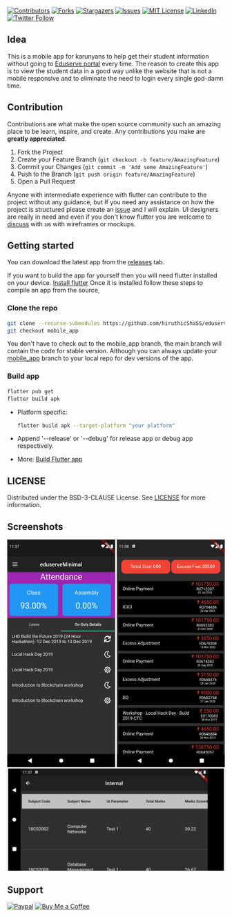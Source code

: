 [![Contributors][contributors-shield]][contributors-url]
[![Forks][forks-shield]][forks-url]
[![Stargazers][stars-shield]][stars-url]
[![Issues][issues-shield]][issues-url]
[![MIT License][license-shield]][license-url]
[![LinkedIn][linkedin-shield]][linkedin-url]
[![Twitter Follow][twitter-shield]][twitter-url]

## Idea

This is a mobile app for karunyans to help get their student information without going to [Eduserve portal](https://eduserve.karunya.edu/Login.aspx?ReturnUrl=%2f) every time.
The reason to create this app is to view the student data in a good way unlike the website that is not a mobile responsive and to eliminate the need to login every single god-damn time.

## Contribution

Contributions are what make the open source community such an amazing place to be learn, inspire, and create. Any contributions you make are **greatly appreciated**.

1. Fork the Project
2. Create your Feature Branch (`git checkout -b feature/AmazingFeature`)
3. Commit your Changes (`git commit -m 'Add some AmazingFeature'`)
4. Push to the Branch (`git push origin feature/AmazingFeature`)
5. Open a Pull Request

Anyone with intermediate experience with flutter can contribute to the project without any guidance, but If you need any assistance on how the project is structured please create an [issue](https://github.com/hiruthicShaSS/eduserveMinimal/issues) and I will explain. UI designers are really in need and even if you don't know flutter you are welcome to [discuss](https://github.com/hiruthicShaSS/eduserveMinimal/discussions) with us with wireframes or mockups.

## Getting started

You can download the latest app from the [releases](https://github.com/hiruthicShaSS/eduserveMinimal/releases) tab.

If you want to build the app for yourself then you will need flutter installed on your device. [Install flutter](https://flutter.dev/docs/get-started/install)
Once it is installed follow these steps to compile an app from the source,

### Clone the repo

   ```bash
   git clone --recurse-submodules https://github.com/hiruthicShaSS/eduserveMinimal.git
   git checkout mobile_app
   ```
   You don't have to check out to the mobile_app branch, the main branch will contain the code for stable version. Although you can always update your [mobile_app](https://github.com/hiruthicShaSS/eduserveMinimal/tree/mobile_app) branch to your local repo for dev versions of the app.

### Build app

   ```bash
   flutter pub get
   flutter build apk
   ```

   - Platform specific:

     ```bash
     flutter build apk --target-platform "your platform"
     ```

   - Append '--release' or '--debug' for release app or debug app respectively.
   - More: [Build Flutter app](https://flutter.dev/docs/deployment/android)

## LICENSE
Distributed under the BSD-3-CLAUSE License. See [LICENSE](https://github.com/hiruthicShaSS/eduserveMinimal/blob/main/LICENSE) for more information.

## Screenshots

<div align="center">
<img src="https://raw.githubusercontent.com/hiruthicShaSS/eduserveMinimal/main/screenshots/Screenshot_1632722838.png" width=250>
<img src="https://raw.githubusercontent.com/hiruthicShaSS/eduserveMinimal/main/screenshots/Screenshot_1632722893.png" width=250>
<img src="https://raw.githubusercontent.com/hiruthicShaSS/eduserveMinimal/main/screenshots/Screenshot_1632722863.png" width=500>
</div>

## Support

[![Paypal][paypal-shield]][paypal-url]
[![Buy Me a Coffee][buymeacoffee-shield]][buymeacoffee-url]



[website-url]: https://hiruthicshass.github.io/eduserveMinimal/
[website-shield]: https://img.shields.io/website?label=GitHub%20Pages&style=for-the-badge&url=https://hiruthicshass.github.io/eduserveMinimal/
[twitter-url]: https://twitter.com/intent/follow?original_referer=https%3A%2F%2Fgithub.com%2F_hiruthicSha&screen_name=_hiruthicSha
[twitter-shield]: https://img.shields.io/twitter/follow/_hiruthicSha?color=1DA1F2&logo=twitter&style=for-the-badge
[contributors-shield]: https://img.shields.io/github/contributors/hiruthicShaSS/eduserveMinimal.svg?style=for-the-badge
[contributors-url]: https://github.com/hiruthicShaSS/eduserveMinimal/graphs/contributors
[forks-shield]: https://img.shields.io/github/forks/hiruthicShaSS/eduserveMinimal?style=for-the-badge
[forks-url]: https://github.com/hiruthicShaSS/eduserveMinimal/network/members
[stars-shield]: https://img.shields.io/github/stars/hiruthicShaSS/eduserveMinimal?style=for-the-badge
[stars-url]: https://github.com/hiruthicShaSS/eduserveMinimal/stargazers
[issues-shield]: https://img.shields.io/github/issues/hiruthicShaSS/eduserveMinimal?style=for-the-badge
[issues-url]: https://github.com/hiruthicShaSS/eduserveMinimal/issues
[license-shield]: https://img.shields.io/github/license/hiruthicShaSS/eduserveMinimal?style=for-the-badge
[license-url]: https://github.com/hiruthicShaSS/eduserveMinimal/blob/main/LICENSE
[linkedin-shield]: https://img.shields.io/badge/-LinkedIn-black.svg?style=for-the-badge&logo=linkedin&colorB=555
[linkedin-url]: https://linkedin.com/in/hiruthicSha
[product-screenshot]: images/screenshot.png
[paypal-shield]: https://img.shields.io/badge/PayPal-00457C?style=for-the-badge&logo=paypal&logoColor=white
[paypal-url]: https://paypal.me/hiruthic?locale.x=en_GB
[buymeacoffee-shield]: https://img.shields.io/badge/Buy_Me_A_Coffee-FFDD00?style=for-the-badge&logo=buy-me-a-coffee&logoColor=black
[buymeacoffee-url]: https://www.buymeacoffee.com/hiruthicSha
[visitor-shield]: https://estruyf-github.azurewebsites.net/api/VisitorHit?user=hiruthicShaSS&repo=eduserveMinimal&countColorcountColor&countColor=%237B1E7A
